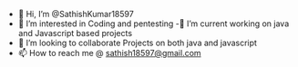 - 👋 Hi, I’m @SathishKumar18597
- 👀 I’m interested in Coding and pentesting
-🌱 I’m current working on java and Javascript based projects
- 💞️ I’m looking to collaborate Projects on both java and javascript
- 📫 How to reach me @ sathish18597@gmail.com

<!---
SathishKumar18597/SathishKumar18597 is a ✨ special ✨ repository because its `README.md` (this file) appears on your GitHub profile.
You can click the Preview link to take a look at your changes.
--->
